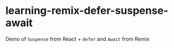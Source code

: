 # learning-remix-defer-suspense-await
Demo of `Suspense` from React + `defer` and `Await` from Remix
